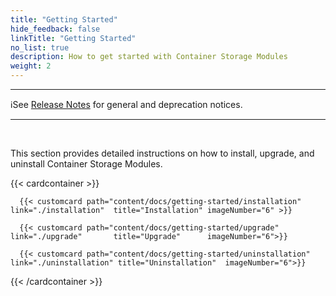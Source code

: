 ```yaml
---
title: "Getting Started" 
hide_feedback: false
linkTitle: "Getting Started"
no_list: true
description: How to get started with Container Storage Modules
weight: 2
---
```

<hr>
ℹ️See <a href="/csm-docs/docs/release/#notifications">Release Notes</a> for general and deprecation notices.
<hr>
<br>

This section provides detailed instructions on how to install, upgrade, and uninstall Container Storage Modules.

{{< cardcontainer >}}

      {{< customcard path="content/docs/getting-started/installation"  link="./installation"  title="Installation" imageNumber="6" >}} 

      {{< customcard path="content/docs/getting-started/upgrade"       link="./upgrade"       title="Upgrade"      imageNumber="6">}}

      {{< customcard path="content/docs/getting-started/uninstallation" link="./uninstallation" title="Uninstallation"  imageNumber="6">}}

{{< /cardcontainer >}} 


